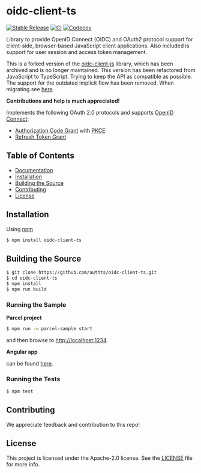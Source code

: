 # oidc-client-ts

[![Stable Release](https://img.shields.io/npm/v/oidc-client-ts.svg)](https://npm.im/oidc-client-ts)
[![CI](https://github.com/authts/oidc-client-ts/actions/workflows/ci.yml/badge.svg)](https://github.com/authts/oidc-client-ts/actions/workflows/ci.yml)
[![Codecov](https://img.shields.io/codecov/c/github/authts/oidc-client-ts)](https://app.codecov.io/gh/authts/oidc-client-ts)

Library to provide OpenID Connect (OIDC) and OAuth2 protocol support for client-side, browser-based JavaScript client
applications. Also included is support for user session and access token management.

This is a forked version of the [oidc-client-js](https://github.com/IdentityModel/oidc-client-js) library, which has
been archived and is no longer maintained. This version has been refactored from JavaScript to TypeScript. Trying to keep the API as compatible as possible. The support for the outdated implicit flow has been removed. When migrating see [here](docs/migration.md).

**Contributions and help is much appreciated!**

Implements the following OAuth 2.0 protocols and supports [OpenID Connect](https://openid.net/specs/openid-connect-core-1_0.html):
- [Authorization Code Grant](https://oauth.net/2/grant-types/authorization-code/) with [PKCE](https://oauth.net/2/pkce/)
- [Refresh Token Grant](https://oauth.net/2/grant-types/refresh-token/)


## Table of Contents

- [Documentation](https://authts.github.io/oidc-client-ts/)
- [Installation](#installation)
- [Building the Source](#building-the-source)
- [Contributing](#contributing)
- [License](#license)


## Installation

Using [npm](https://npmjs.org/)

```sh
$ npm install oidc-client-ts
```


## Building the Source

```sh
$ git clone https://github.com/authts/oidc-client-ts.git
$ cd oidc-client-ts
$ npm install
$ npm run build
```

### Running the Sample

**Parcel project**

```sh
$ npm run -w parcel-sample start
```

and then browse to [http://localhost:1234](http://localhost:1234).

**Angular app**

can be found [here](https://github.com/authts/sample-angular-oidc-client-ts).

### Running the Tests

```sh
$ npm test
```


## Contributing

We appreciate feedback and contribution to this repo!


## License

This project is licensed under the Apache-2.0 license. See the [LICENSE](https://github.com/authts/oidc-client-ts/blob/main/LICENSE) file for more info.
